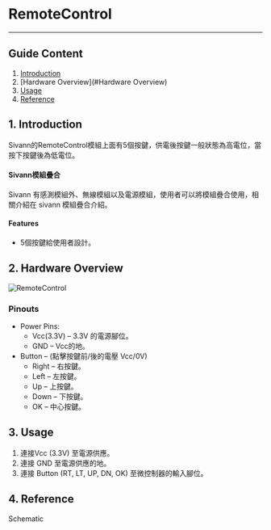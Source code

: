 # RemoteControl 
---  

## Guide Content  

1. [Introduction](#Introduction)  
2. [Hardware Overview](#Hardware Overview)  
3. [Usage](#Usage)  
4. [Reference](#Reference)  

<a name="Introduction"></a>
## 1. Introduction  

Sivann的RemoteControl模組上面有5個按鍵，供電後按鍵一般狀態為高電位，當按下按鍵後為低電位。  
#### Sivann模組疊合  
Sivann 有感測模組外、無線模組以及電源模組，使用者可以將模組疊合使用，相關介紹在 sivann 模組疊合介紹。  
#### Features  
 * 5個按鍵給使用者設計。  

<a name="Hardware Overview"></a>
## 2. Hardware Overview  

![RemoteControl](http://i.imgur.com/vEMSWk2m.png "RemoteControl")

### Pinouts  
* Power Pins:  
  * Vcc(3.3V) – 3.3V 的電源腳位。  
  * GND – Vcc的地。  
* Button – (點擊按鍵前/後的電壓 Vcc/0V)  
  * Right – 右按鍵。  
  * Left – 左按鍵。  
  * Up – 上按鍵。  
  * Down – 下按鍵。  
  * OK – 中心按鍵。  

<a name="Usage"></a>
## 3. Usage  
1.	連接Vcc (3.3V) 至電源供應。
2.	連接 GND 至電源供應的地。
3.	連接 Button (RT, LT, UP, DN, OK) 至微控制器的輸入腳位。


<a name="Reference"></a>
## 4. Reference   

Schematic  


